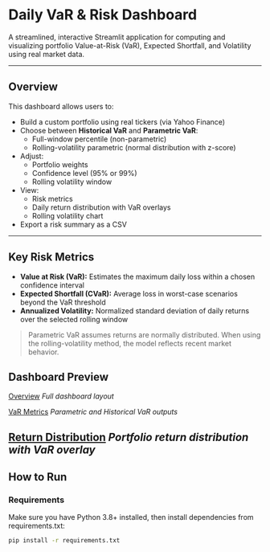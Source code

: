 #  Daily VaR & Risk Dashboard

A streamlined, interactive Streamlit application for computing and visualizing portfolio Value-at-Risk (VaR), Expected Shortfall, and Volatility using real market data.

---

##  Overview

This dashboard allows users to:

- Build a custom portfolio using real tickers (via Yahoo Finance)
- Choose between **Historical VaR** and **Parametric VaR**:
  - Full-window percentile (non-parametric)
  - Rolling-volatility parametric (normal distribution with z-score)
- Adjust:
  - Portfolio weights
  - Confidence level (95% or 99%)
  - Rolling volatility window
- View:
  - Risk metrics
  - Daily return distribution with VaR overlays
  - Rolling volatility chart
- Export a risk summary as a CSV

---


##  Key Risk Metrics

- **Value at Risk (VaR):** Estimates the maximum daily loss within a chosen confidence interval
- **Expected Shortfall (CVaR):** Average loss in worst-case scenarios beyond the VaR threshold
- **Annualized Volatility:** Normalized standard deviation of daily returns over the selected rolling window

>  Parametric VaR assumes returns are normally distributed. When using the rolling-volatility method, the model reflects recent market behavior.

## Dashboard Preview

[Overview](./screenshots/overview.png)
*Full dashboard layout*

[VaR Metrics](./screenshots/metrics.png)
*Parametric and Historical VaR outputs*

[Return Distribution](./screenshots/distribution.png)
*Portfolio return distribution with VaR overlay*
---

##  How to Run

###  Requirements

Make sure you have Python 3.8+ installed, then install dependencies from requirements.txt:

```bash
pip install -r requirements.txt

